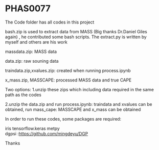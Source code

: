 # PHAS0077

The Code folder has all codes in this project

bash.zip is used to extract data from MASS (Big thanks Dr.Daniel Giles again) , he contributed some bash scripts. The extract.py is written by myself and others are his work

massdata.zip: MASS data  

data.zip: raw souning data

traindata.zip,xvalues.zip: created when running process.ipynb

x_mass.zip, MASSCAPE: processed MASS data and true CAPE


Two options:
1.unzip these zips which including data required in the same path as the codes

2.unzip the data.zip and run process.ipynb: traindata and xvalues can be obtained, run mass_cape:
MASSCAPE and x_mass can be obtained

In order to run these codes, some packages are required:

iris
tensorflow.keras
metpy  
dgpsi :https://github.com/mingdeyu/DGP


Thanks
